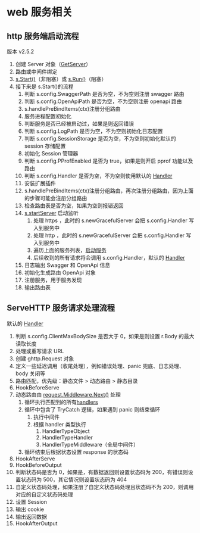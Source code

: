 # web 服务相关

## http 服务端启动流程

版本 v2.5.2

1. 创建 Server 对象（[GetServer](https://github.com/gogf/gf/blob/d72997da0482c9ea39470fbaae03c47132f11037/net/ghttp/ghttp_server.go#L90)）
2. 路由或中间件绑定
3. [s.Start()](https://github.com/gogf/gf/blob/d72997da0482c9ea39470fbaae03c47132f11037/net/ghttp/ghttp_server.go#L122)（非阻塞）或 [s.Run()](https://github.com/gogf/gf/blob/d72997da0482c9ea39470fbaae03c47132f11037/net/ghttp/ghttp_server.go#L420)（阻塞）
4. 接下来是 s.Start()的流程
   1. 判断 s.config.SwaggerPath 是否为空，不为空则注册 swagger 路由
   2. 判断 s.config.OpenApiPath 是否为空，不为空则注册 openapi 路由
   3. s.handlePreBindItems(ctx)注册分组路由
   4. 服务进程配置初始化
   5. 判断服务是否已经被启动过，如果是则返回错误
   6. 判断 s.config.LogPath 是否为空，不为空则初始化日志配置
   7. 判断 s.config.SessionStorage 是否为空，不为空则初始化默认的 session 存储配置
   8. 初始化 Session 管理器
   9. 判断 s.config.PProfEnabled 是否为 true，如果是则开启 pprof 功能以及路由
   10. 判断 s.config.Handler 是否为空，不为空则使用默认的 [Handler](https://github.com/gogf/gf/blob/ea6a773d60fdf964ed3dde6730935167ebbf4fd8/net/ghttp/ghttp_server_handler.go#L31)
   11. 安装扩展插件
   12. s.handlePreBindItems(ctx)注册分组路由，再次注册分组路由，因为上面的步骤可能会注册分组路由
   13. 检查路由表是否为空，如果为空则报错返回
   14. [s.startServer](https://github.com/gogf/gf/blob/d72997da0482c9ea39470fbaae03c47132f11037/net/ghttp/ghttp_server.go#L213) 启动监听
       1. 处理 https ，此时的 s.newGracefulServer 会把 s.config.Handler 写入到服务中
       2. 处理 http ，此时的 s.newGracefulServer 会把 s.config.Handler 写入到服务中
       3. 遍历上面的服务列表，[启动服务](https://github.com/gogf/gf/blob/d72997da0482c9ea39470fbaae03c47132f11037/net/ghttp/ghttp_server.go#L572)
       4. 后续收到的所有请求将会调用 s.config.Handler，默认的 [Handler](https://github.com/gogf/gf/blob/ea6a773d60fdf964ed3dde6730935167ebbf4fd8/net/ghttp/ghttp_server_handler.go#L31)
   15. 日志输出 Swagger 和 OpenApi 信息
   16. 初始化生成路由 OpenApi 对象
   17. 注册服务，用于服务发现
   18. 输出路由表

## ServeHTTP 服务请求处理流程

默认的 [Handler](https://github.com/gogf/gf/blob/ea6a773d60fdf964ed3dde6730935167ebbf4fd8/net/ghttp/ghttp_server_handler.go#L31)

1. 判断 s.config.ClientMaxBodySize 是否大于 0，如果是则设置 r.Body 的最大读取长度
2. 处理或重写请求 URL
3. 创建 ghttp.Request 对象
4. 定义一些延迟调用（收尾处理），例如错误处理、panic 兜底、日志处理、body 关闭等
5. 路由匹配，优先级：静态文件 > 动态路由 > 静态目录
6. HookBeforeServe
7. 动态路由由 [request.Middleware.Next()](https://github.com/gogf/gf/blob/ea6a773d60fdf964ed3dde6730935167ebbf4fd8/net/ghttp/ghttp_server_handler.go#L132) 处理
   1. 循环执行匹配到的所有[handlers](https://github.com/gogf/gf/blob/6eb0de42f817f3433e63bc3d8b30fbdca42bc60a/net/ghttp/ghttp_request_middleware.go#L37)
   2. 循环中包含了 TryCatch 逻辑，如果遇到 panic 则结束循环
      1. 执行中间件
      2. 根据 handler 类型执行
         1. HandlerTypeObject
         2. HandlerTypeHandler
         3. HandlerTypeMiddleware（全局中间件）
   3. 循环结束后根据状态设置 response 的状态码
8. HookAfterServe
9. HookBeforeOutput
10. 判断状态码是否为 0，如果是，有数据返回则设置状态码为 200，有错误则设置状态码为 500，其它情况则设置状态码为 404
11. 自定义状态码处理，如果注册了自定义状态码处理且状态码不为 200，则调用对应的自定义状态码处理
12. 设置 Session
13. 输出 cookie
14. 输出返回数据
15. HookAfterOutput
